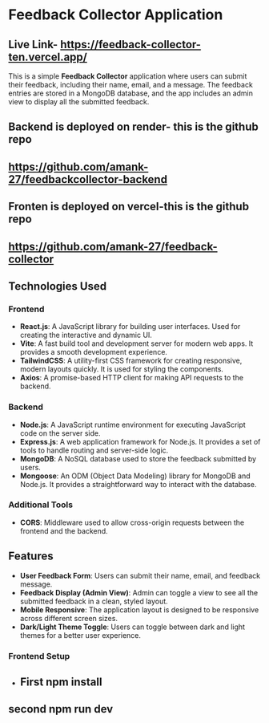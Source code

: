 # Feedback Collector Application

## Live Link- https://feedback-collector-ten.vercel.app/

This is a simple **Feedback Collector** application where users can submit their feedback, including their name, email, and a message. The feedback entries are stored in a MongoDB database, and the app includes an admin view to display all the submitted feedback.

## Backend is deployed on render- this is the github repo
## https://github.com/amank-27/feedbackcollector-backend

## Fronten is deployed on vercel-this is the github repo
## https://github.com/amank-27/feedback-collector

## Technologies Used

### Frontend
- **React.js**: A JavaScript library for building user interfaces. Used for creating the interactive and dynamic UI.
- **Vite**: A fast build tool and development server for modern web apps. It provides a smooth development experience.
- **TailwindCSS**: A utility-first CSS framework for creating responsive, modern layouts quickly. It is used for styling the components.
- **Axios**: A promise-based HTTP client for making API requests to the backend.

### Backend
- **Node.js**: A JavaScript runtime environment for executing JavaScript code on the server side.
- **Express.js**: A web application framework for Node.js. It provides a set of tools to handle routing and server-side logic.
- **MongoDB**: A NoSQL database used to store the feedback submitted by users.
- **Mongoose**: An ODM (Object Data Modeling) library for MongoDB and Node.js. It provides a straightforward way to interact with the database.

### Additional Tools
- **CORS**: Middleware used to allow cross-origin requests between the frontend and the backend.

## Features

- **User Feedback Form**: Users can submit their name, email, and feedback message.
- **Feedback Display (Admin View)**: Admin can toggle a view to see all the submitted feedback in a clean, styled layout.
- **Mobile Responsive**: The application layout is designed to be responsive across different screen sizes.
- **Dark/Light Theme Toggle**: Users can toggle between dark and light themes for a better user experience.

### Frontend Setup

- ## First npm install
 ## second npm run dev



